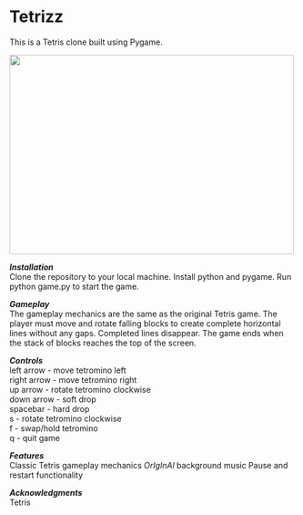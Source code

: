 # Tetrizz
This is a Tetris clone built using Pygame.

<img src="https://user-images.githubusercontent.com/57689939/221030002-e075a140-a418-4c5a-a99f-99deb1b8f79e.png"  width="500" height="350">

***Installation*** <br />
Clone the repository to your local machine.
Install python and pygame.
Run python game.py to start the game.

***Gameplay*** <br />
The gameplay mechanics are the same as the original Tetris game. The player must move and rotate falling blocks to create complete horizontal lines without any gaps.
Completed lines disappear. The game ends when the stack of blocks reaches the top of the screen.

***Controls*** <br />
left arrow - move tetromino left <br />
right arrow - move tetromino right <br />
up arrow - rotate tetromino clockwise <br />
down arrow - soft drop <br />
spacebar - hard drop <br />
s - rotate tetromino clockwise <br />
f - swap/hold tetromino <br />
q - quit game <br />
          
***Features*** <br />
Classic Tetris gameplay mechanics
*OrIgInAl* background music
Pause and restart functionality

***Acknowledgments*** <br />
Tetris
